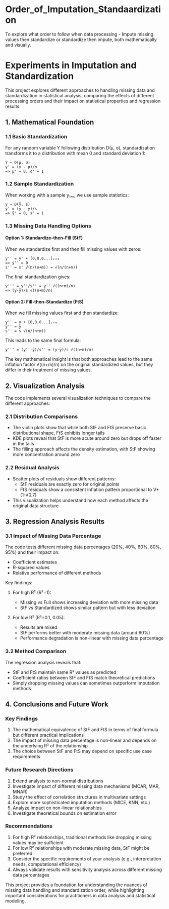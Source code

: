 # Order_of_Imputation_Standaardization
To explore what order to follow when data processing - Impute missing values then standardize or standardize then impute, both mathematically and visually.

# Experiments in Imputation and Standardization

This project explores different approaches to handling missing data and standardization in statistical analysis, comparing the effects of different processing orders and their impact on statistical properties and regression results.

## 1. Mathematical Foundation

### 1.1 Basic Standardization
For any random variable Y following distribution D(μ, σ), standardization transforms it to a distribution with mean 0 and standard deviation 1:

```
Y ~ D(μ, σ)
y' = (y - μ)/σ
=> μ' = 0, σ' = 1
```

### 1.2 Sample Standardization
When working with a sample y₁ₓₙ, we use sample statistics:
```
y ~ D(ȳ, s)
y' = (y - ȳ)/s
=> ȳ' = 0, s' = 1
```

### 1.3 Missing Data Handling Options

#### Option 1: Standardize-then-Fill (StF)
When we standardize first and then fill missing values with zeros:
```
y'' = y' + [0,0,0...]₁ₓₘ
=> ȳ'' = 0
s'' = s' √(n/(n+m)) = √(n/(n+m))
```

The final standardization gives:
```
y''' = y''/s'' = y'' √((n+m)/n)
=> (y-ȳ)/s √((n+m)/n)
```

#### Option 2: Fill-then-Standardize (FtS)
When we fill missing values first and then standardize:
```
y'' = y + [0,0,0...]₁ₓₘ
ȳ'' = ȳ
s'' = s √(n/(n+m))
```

This leads to the same final formula:
```
y''' = (y''-ȳ)/s'' = (y-ȳ)/s √((n+m)/n)
```

The key mathematical insight is that both approaches lead to the same inflation factor √((n+m)/n) on the original standardized values, but they differ in their treatment of missing values.

## 2. Visualization Analysis

The code implements several visualization techniques to compare the different approaches:

### 2.1 Distribution Comparisons
- The violin plots show that while both StF and FtS preserve basic distributional shape, FtS exhibits longer tails
- KDE plots reveal that StF is more acute around zero but drops off faster in the tails
- The filling approach affects the density estimation, with StF showing more concentration around zero

### 2.2 Residual Analysis
- Scatter plots of residuals show different patterns:
  - StF residuals are exactly zero for original points
  - FtS residuals show a consistent inflation pattern proportional to V*(1-√0.7)
- This visualization helps understand how each method affects the original data structure

## 3. Regression Analysis Results

### 3.1 Impact of Missing Data Percentage
The code tests different missing data percentages (20%, 40%, 60%, 80%, 95%) and their impact on:
- Coefficient estimates
- R-squared values
- Relative performance of different methods

Key findings:
1. For high R² (R²=1):
   - Missing vs Full shows increasing deviation with more missing data
   - StF vs Standardized shows similar pattern but with less deviation

2. For low R² (R²=0.1, 0.05):
   - Results are mixed
   - StF performs better with moderate missing data (around 60%)
   - Performance degradation is non-linear with missing data percentage

### 3.2 Method Comparison
The regression analysis reveals that:
- StF and FtS maintain same R² values as predicted
- Coefficient ratios between StF and FtS match theoretical predictions
- Simply dropping missing values can sometimes outperform imputation methods

## 4. Conclusions and Future Work

### Key Findings
1. The mathematical equivalence of StF and FtS in terms of final formula but different practical implications
2. The impact of missing data percentage is non-linear and depends on the underlying R² of the relationship
3. The choice between StF and FtS may depend on specific use case requirements

### Future Research Directions
1. Extend analysis to non-normal distributions
2. Investigate impact of different missing data mechanisms (MCAR, MAR, MNAR)
3. Study the effect of correlation structures in multivariate settings
4. Explore more sophisticated imputation methods (MICE, KNN, etc.)
5. Analyze impact on non-linear relationships
6. Investigate theoretical bounds on estimation error

### Recommendations
1. For high R² relationships, traditional methods like dropping missing values may be sufficient
2. For low R² relationships with moderate missing data, StF might be preferred
3. Consider the specific requirements of your analysis (e.g., interpretation needs, computational efficiency)
4. Always validate results with sensitivity analysis across different missing data percentages

This project provides a foundation for understanding the nuances of missing data handling and standardization order, while highlighting important considerations for practitioners in data analysis and statistical modeling.
